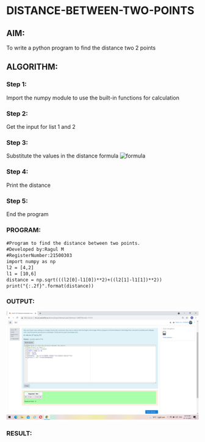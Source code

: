 # DISTANCE-BETWEEN-TWO-POINTS

## AIM:
To write a python program to find the distance two 2 points
## ALGORITHM:
### Step 1:
Import the numpy module to use the built-in functions for calculation
### Step 2:
Get the input for list 1 and 2
### Step 3: 
Substitute the values in the distance formula  ![formula](https://github.com/ragulmani936/DISTANCE-BETWEEN-TWO-POINTS/blob/main/formula.JPG?raw=true)
### Step 4:
Print the distance
### Step 5:
End the program
### PROGRAM:
~~~
#Program to find the distance between two points.
#Developed by:Ragul M 
#RegisterNumber:21500303
import numpy as np
l2 = [4,2]
l1 = [10,6]
distance = np.sqrt(((l2[0]-l1[0])**2)+((l2[1]-l1[1])**2))
print("{:.2f}".format(distance))
~~~
  


### OUTPUT:
![output](https://github.com/ragulmani936/DISTANCE-BETWEEN-TWO-POINTS/blob/main/Screenshot%20(16).png?raw=true)

### RESULT:
